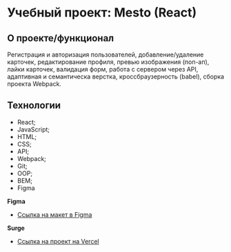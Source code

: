 # Учебный проект: Mesto (React)

## О проекте/функционал
Регистрация и авторизация пользователей, добавление/удаление карточек, редактирование профиля, превью изображения (поп-ап), лайки карточек, валидация форм, работа с сервером через API, адаптивная и семантическа верстка, кроссбраузерность (babel), сборка проекта Webpack.

## Технологии
- React;
- JavaScript;
- HTML;
- CSS;
- API;
- Webpack;
- Git;
- OOP;
- BEM;
- Figma

**Figma**

* [Ссылка на макет в Figma](https://www.figma.com/file/mLw7NB5s1Aj5q67VeCqvIq/JavaScript.-Sprint-4-(Copy)?node-id=0-1)

**Surge**
* [Ссылка на проект на Vercel](https://react-mesto-auth-pearl.vercel.app/)


